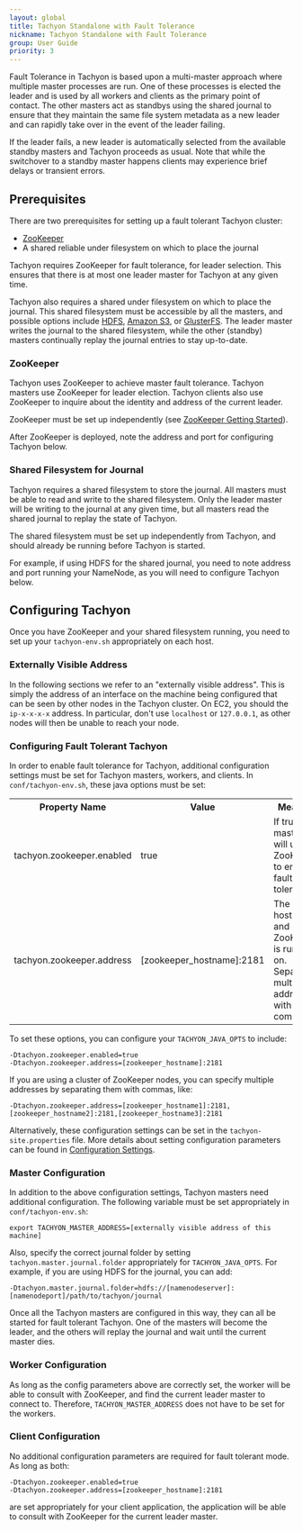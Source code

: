 ```yaml
---
layout: global
title: Tachyon Standalone with Fault Tolerance
nickname: Tachyon Standalone with Fault Tolerance
group: User Guide
priority: 3
---
```


Fault Tolerance in Tachyon is based upon a multi-master approach where multiple master processes
are run. One of these processes is elected the leader and is used by all workers and clients as the
primary point of contact. The other masters act as standbys using the shared journal to ensure that
they maintain the same file system metadata as a new leader and can rapidly take over in the event
of the leader failing.

If the leader fails, a new leader is automatically selected from the available standby masters and
Tachyon proceeds as usual. Note that while the switchover to a standby master happens clients may
experience brief delays or transient errors.

## Prerequisites

There are two prerequisites for setting up a fault tolerant Tachyon cluster:

* [ZooKeeper](http://zookeeper.apache.org/)
* A shared reliable under filesystem on which to place the journal

Tachyon requires ZooKeeper for fault tolerance, for leader selection. This ensures that there is at
most one leader master for Tachyon at any given time.

Tachyon also requires a shared under filesystem on which to place the journal. This shared
filesystem must be accessible by all the masters, and possible options include
[HDFS](Configuring-Tachyon-with-HDFS.html), [Amazon S3](Configuring-Tachyon-with-S3.html), or
[GlusterFS](Configuring-Tachyon-with-GlusterFS.html). The leader master writes the journal to the
shared filesystem, while the other (standby) masters continually replay the journal entries to stay
up-to-date.

### ZooKeeper

Tachyon uses ZooKeeper to achieve master fault tolerance. Tachyon masters use ZooKeeper for leader
election. Tachyon clients also use ZooKeeper to inquire about the identity and address of the
current leader.

ZooKeeper must be set up independently
(see [ZooKeeper Getting Started](http://zookeeper.apache.org/doc/r3.4.5/zookeeperStarted.html)).

After ZooKeeper is deployed, note the address and port for configuring Tachyon below.

### Shared Filesystem for Journal

Tachyon requires a shared filesystem to store the journal. All masters must be able to read and
write to the shared filesystem. Only the leader master will be writing to the journal at any given
time, but all masters read the shared journal to replay the state of Tachyon.

The shared filesystem must be set up independently from Tachyon, and should already be running
before Tachyon is started.

For example, if using HDFS for the shared journal, you need to note address and port running your
NameNode, as you will need to configure Tachyon below.

## Configuring Tachyon

Once you have ZooKeeper and your shared filesystem running, you need to set up your `tachyon-env.sh`
appropriately on each host.

### Externally Visible Address

In the following sections we refer to an "externally visible address". This is simply the address of
an interface on the machine being configured that can be seen by other nodes in the Tachyon cluster.
On EC2, you should the `ip-x-x-x-x` address. In particular, don't use `localhost` or `127.0.0.1`, as
other nodes will then be unable to reach your node.

### Configuring Fault Tolerant Tachyon

In order to enable fault tolerance for Tachyon, additional configuration settings must be set for
Tachyon masters, workers, and clients. In `conf/tachyon-env.sh`, these java options must be set:

<table class="table">
<tr><th>Property Name</th><th>Value</th><th>Meaning</th></tr>
<tr>
  <td>tachyon.zookeeper.enabled</td>
  <td>true</td>
  <td>
     If true, masters will use ZooKeeper to enable fault tolerance.
  </td>
</tr>
<tr>
  <td>tachyon.zookeeper.address</td>
  <td>[zookeeper_hostname]:2181</td>
  <td>
    The hostname and port ZooKeeper is running on. Separate multiple addresses with commas.
  </td>
</tr>
</table>

To set these options, you can configure your `TACHYON_JAVA_OPTS` to include:

    -Dtachyon.zookeeper.enabled=true
    -Dtachyon.zookeeper.address=[zookeeper_hostname]:2181

If you are using a cluster of ZooKeeper nodes, you can specify multiple addresses by separating them
with commas, like:

    -Dtachyon.zookeeper.address=[zookeeper_hostname1]:2181,[zookeeper_hostname2]:2181,[zookeeper_hostname3]:2181

Alternatively, these configuration settings can be set in the `tachyon-site.properties` file. More
details about setting configuration parameters can be found in
[Configuration Settings](Configuration-Settings.html).

### Master Configuration

In addition to the above configuration settings, Tachyon masters need additional configuration. The
following variable must be set appropriately in `conf/tachyon-env.sh`:

    export TACHYON_MASTER_ADDRESS=[externally visible address of this machine]

Also, specify the correct journal folder by setting `tachyon.master.journal.folder` appropriately
for `TACHYON_JAVA_OPTS`. For example, if you are using HDFS for the journal, you can add:

    -Dtachyon.master.journal.folder=hdfs://[namenodeserver]:[namenodeport]/path/to/tachyon/journal

Once all the Tachyon masters are configured in this way, they can all be started for fault tolerant
Tachyon. One of the masters will become the leader, and the others will replay the journal and wait
until the current master dies.

### Worker Configuration

As long as the config parameters above are correctly set, the worker will be able to consult with
ZooKeeper, and find the current leader master to connect to. Therefore, `TACHYON_MASTER_ADDRESS`
does not have to be set for the workers.

### Client Configuration

No additional configuration parameters are required for fault tolerant mode. As long as both:

    -Dtachyon.zookeeper.enabled=true
    -Dtachyon.zookeeper.address=[zookeeper_hostname]:2181

are set appropriately for your client application, the application will be able to consult with
ZooKeeper for the current leader master.

